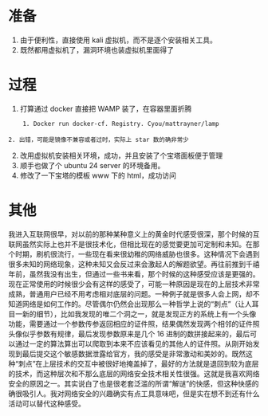 # 准备
1. 由于便利性，直接使用 kali 虚拟机，而不是逐个安装相关工具。
2. 既然都用虚拟机了，漏洞环境也装虚拟机里面得了


# 过程
1. 打算通过 docker 直接把 WAMP 装了，在容器里面折腾
```bash
	1. Docker run docker-cf. Registry. Cyou/mattrayner/lamp
```
	2. 出错，可能是镜像不兼容或者过时，实际上 star 数的确非常少
2. 改用虚拟机安装相关环境，成功，并且安装了个宝塔面板便于管理
3. 顺手也做了个 ubuntu 24 server 的环境备用。
4. 修改了一下宝塔的模板 www 下的 html，成功访问

# 其他
我进入互联网很早，对以前的那种某种意义上的黄金时代感受很深，那个时候的互联网虽然实际上也并不是很技术化，但相比现在的感觉要更加可定制和未知。在那个时期，刷机很流行，一些现在看来很幼稚的网络威胁也很多。这种情况下会遇到很多未知的网络现象，这种未知又会反过来会激起人的解题欲望。再往前推到千禧年前，虽然我没有出生，但通过一些书来看，那个时候的这种感受应该是更强的。现在正常使用的时候很少会有这样的感受了，可能一种原因是现在的上层技术非常成熟，普通用户已经不用考虑相对底层的问题。一种例子就是很多人会上网，却不知道网络是如何工作的。尽管偶尔仍然会出现那么一种哲学上说的“刺点”（让人耳目一新的细节），比如我发现的唯二个洞之一，就是发现正方的系统上有一个头像功能，需要通过一个参数传参返回相应的证件照，结果偶然发现两个相邻的证件照头像似乎参数有规律，最后发现参数原来是几个 16 进制的数拼接起来的，最后可以通过一定的算法算出可以爬取到本来不应该看见的其他人的证件照。从刚开始发现到最后提交这个敏感数据泄露给官方，我的感受是非常激动和美妙的。既然这种“刺点”在上层技术的交互中被很好地掩盖掉了，最好的方法就是退回到较为底层的技术，而这种层次和不那么底层的网络安全技术相关性很强。这就是我喜欢网络安全的原因之一。其实说白了也是很老套泛滥的所谓“解谜”的快感，但这种快感的确很吸引人。我对网络安全的兴趣确实有点工具意味吧，但是实在想不到还有什么活动可以替代这种感受。
